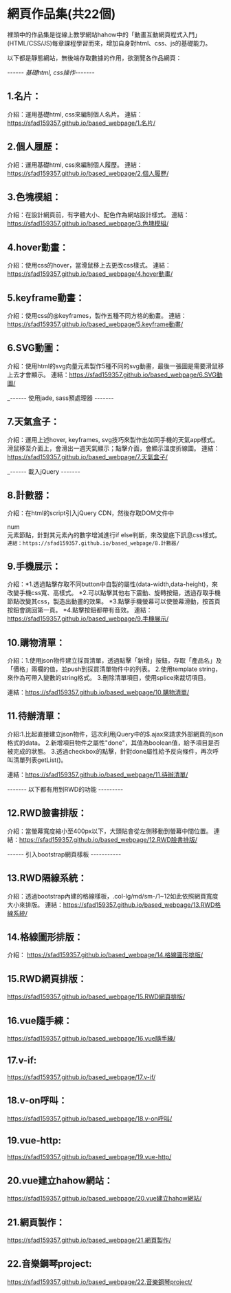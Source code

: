 # 網頁作品集(共22個)

裡頭中的作品集是從線上教學網站hahow中的「動畫互動網頁程式入門」(HTML/CSS/JS)每章課程學習而來，增加自身對html、css、js的基礎能力。

以下都是靜態網站，無後端存取數據的作用，欲瀏覽各作品網頁：

_------ 基礎html, css操作-------_

## 1.名片：
  介紹：運用基礎html, css來編制個人名片。
  連結：https://sfad159357.github.io/based_webpage/1.名片/
  
## 2.個人履歷：
  介紹：運用基礎html, css來編制個人履歷。
  連結：https://sfad159357.github.io/based_webpage/2.個人履歷/

## 3.色塊模組：
  介紹：在設計網頁前，有字體大小、配色作為網站設計樣式。
  連結：https://sfad159357.github.io/based_webpage/3.色塊模組/
  
## 4.hover動畫：
  介紹：使用css的hover，當滑鼠移上去更改css樣式。
  連結：https://sfad159357.github.io/based_webpage/4.hover動畫/
  
## 5.keyframe動畫：
  介紹：使用css的@keyframes，製作五種不同方格的動畫。
  連結：https://sfad159357.github.io/based_webpage/5.keyframe動畫/
  
## 6.SVG動圖：
  介紹：使用html的svg向量元素製作5種不同的svg動畫，最後一張圖是需要滑鼠移上去才會顯示。
  連結：https://sfad159357.github.io/based_webpage/6.SVG動圖/
  
_------ 使用jade, sass預處理器 -------
## 7.天氣盒子：
  介紹：運用上述hover, keyframes, svg技巧來製作出如同手機的天氣app樣式。滑鼠移至介面上，會滑出一週天氣顯示；點擊介面，會顯示溫度折線圖。
  連結：https://sfad159357.github.io/based_webpage/7.天氣盒子/
 
_------ 載入jQuery -------
## 8.計數器：
  介紹：在html的script引入jQuery CDN，然後存取DOM文件中<div>num</div>元素節點，針對其元素內的數字增減進行if else判斷，來改變底下訊息css樣式。
  `連結：https://sfad159357.github.io/based_webpage/8.計數器/`
 
## 9.手機展示：
  介紹：*1.透過點擊存取不同button中自製的屬性(data-width,data-height)，來改變手機css寬、高樣式。
       *2.可以點擊其他右下震動、旋轉按鈕，透過存取手機節點改變其css，製造出動畫的效果。
       *3.點擊手機螢幕可以使螢幕滑動，按首頁按鈕會跳回第一頁。
       *4.點擊按鈕都帶有音效。
  連結：https://sfad159357.github.io/based_webpage/9.手機展示/
  
## 10.購物清單：
  介紹：1.使用json物件建立採買清單，透過點擊「新增」按鈕，存取「產品名」及「價格」兩欄的值，並push到採買清單物件中的列表。
       2.使用template string，來作為可帶入變數的string格式。
       3.刪除清單項目，使用splice來裁切項目。
       
  連結：https://sfad159357.github.io/based_webpage/10.購物清單/
  
## 11.待辦清單：
  介紹:1.比起直接建立json物件，這次利用jQuery中的$.ajax來請求外部網頁的json格式的data。
      2.新增項目物件之屬性"done"，其值為boolean值，給予項目是否被完成的狀態。
      3.透過checkbox的點擊，針對done屬性給予反向條件，再次呼叫清單列表getList()。

  連結：https://sfad159357.github.io/based_webpage/11.待辦清單/
 
------- 以下都有用到RWD的功能 ---------
## 12.RWD臉書排版：
  介紹：當螢幕寬度縮小至400px以下，大頭貼會從左側移動到螢幕中間位置。
  連結：https://sfad159357.github.io/based_webpage/12.RWD臉書排版/
  
------ 引入bootstrap網頁樣板 -----------
  
## 13.RWD隔線系統：
  介紹：透過bootstrap內建的格線樣板，.col-lg/md/sm-/1~12如此依照網頁寬度大小來排版。
  連結：https://sfad159357.github.io/based_webpage/13.RWD格線系統/
  
## 14.格線圖形排版：
  介紹：
  https://sfad159357.github.io/based_webpage/14.格線圖形排版/
  
## 15.RWD網頁排版：
  https://sfad159357.github.io/based_webpage/15.RWD網頁排版/
  
## 16.vue隨手練：
   https://sfad159357.github.io/based_webpage/16.vue隨手練/
   
## 17.v-if:
   https://sfad159357.github.io/based_webpage/17.v-if/
   
## 18.v-on呼叫：
   https://sfad159357.github.io/based_webpage/18.v-on呼叫/
   
## 19.vue-http:
   https://sfad159357.github.io/based_webpage/19.vue-http/
   
## 20.vue建立hahow網站：
  https://sfad159357.github.io/based_webpage/20.vue建立hahow網站/
  
## 21.網頁製作：
  https://sfad159357.github.io/based_webpage/21.網頁製作/
  
## 22.音樂鋼琴project:
  https://sfad159357.github.io/based_webpage/22.音樂鋼琴project/

